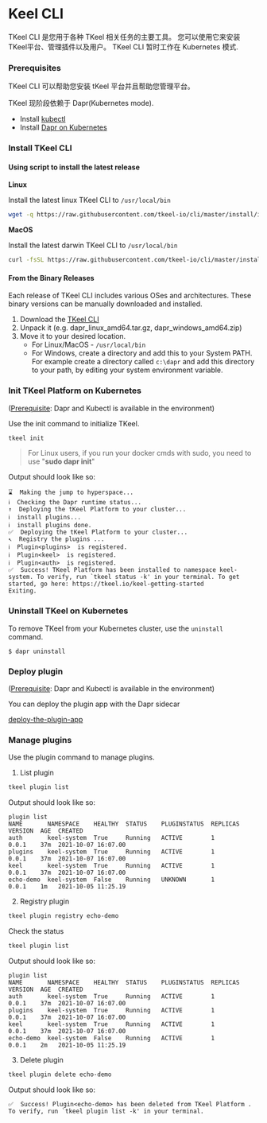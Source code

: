# Keel CLI

TKeel CLI 是您用于各种 TKeel 相关任务的主要工具。
您可以使用它来安装TKeel平台、管理插件以及用户。 TKeel CLI 暂时工作在 Kubernetes 模式.

### Prerequisites

TKeel CLI 可以帮助您安装 tKeel 平台并且帮助您管理平台。

TKeel 现阶段依赖于 Dapr(Kubernetes mode).

* Install [kubectl](https://kubernetes.io/docs/tasks/tools/install-kubectl/)
* Install [Dapr on Kubernetes](https://docs.dapr.io/operations/hosting/kubernetes/kubernetes-deploy/)

### Install TKeel CLI

#### Using script to install the latest release

**Linux**

Install the latest linux TKeel CLI to `/usr/local/bin`

```bash
wget -q https://raw.githubusercontent.com/tkeel-io/cli/master/install/install.sh -O - | /bin/bash
```

**MacOS**

Install the latest darwin TKeel CLI to `/usr/local/bin`

```bash
curl -fsSL https://raw.githubusercontent.com/tkeel-io/cli/master/install/install.sh | /bin/bash
```

#### From the Binary Releases

Each release of TKeel CLI includes various OSes and architectures. These binary versions can be manually downloaded and installed.

1. Download the [TKeel CLI](https://github.com/tkeel-io/cli/releases)
2. Unpack it (e.g. dapr_linux_amd64.tar.gz, dapr_windows_amd64.zip)
3. Move it to your desired location.
   * For Linux/MacOS - `/usr/local/bin`
   * For Windows, create a directory and add this to your System PATH. For example create a directory called `c:\dapr` and add this directory to your path, by editing your system environment variable.

### Init TKeel Platform on Kubernetes

([Prerequisite](#Prerequisites): Dapr and Kubectl is available in the environment)

Use the init command to initialize TKeel. 

```bash
tkeel init
```

> For Linux users, if you run your docker cmds with sudo, you need to use "**sudo dapr init**"

Output should look like so:

```
⌛  Making the jump to hyperspace...
ℹ️  Checking the Dapr runtime status...
↑  Deploying the tKeel Platform to your cluster... 
ℹ️  install plugins...                                                        
ℹ️  install plugins done.                                                                                                        
✅  Deploying the tKeel Platform to your cluster...
↖  Registry the plugins ... 
ℹ️  Plugin<plugins>  is registered.                                                                                          
ℹ️  Plugin<keel>  is registered.                                                                                                                        
ℹ️  Plugin<auth>  is registered.                                                                                                                        
✅  Success! TKeel Platform has been installed to namespace keel-system. To verify, run `tkeel status -k' in your terminal. To get started, go here: https://tkeel.io/keel-getting-started
Exiting.
```

### Uninstall TKeel on Kubernetes

To remove TKeel from your Kubernetes cluster, use the `uninstall` command.

```
$ dapr uninstall
```

### Deploy plugin

([Prerequisite](#Prerequisites): Dapr and Kubectl is available in the environment)

You can deploy the plugin app with the Dapr sidecar

[deploy-the-plugin-app](https://github.com/dapr/quickstarts/tree/v1.0.0/hello-kubernetes#step-3---deploy-the-nodejs-app-with-the-dapr-sidecar)


### Manage plugins

Use the plugin command to manage plugins.

1. List plugin

```bash
tkeel plugin list
```

Output should look like so:

```
plugin list              
NAME       NAMESPACE    HEALTHY  STATUS    PLUGINSTATUS  REPLICAS  VERSION  AGE  CREATED              
auth       keel-system  True     Running   ACTIVE        1         0.0.1    37m  2021-10-07 16:07.00  
plugins    keel-system  True     Running   ACTIVE        1         0.0.1    37m  2021-10-07 16:07.00  
keel       keel-system  True     Running   ACTIVE        1         0.0.1    37m  2021-10-07 16:07.00
echo-demo  keel-system  False    Running   UNKNOWN       1         0.0.1    1m   2021-10-05 11:25.19  
```


2. Registry plugin

```bash
tkeel plugin registry echo-demo
```

Check the status

```bash
tkeel plugin list
```

Output should look like so:

```
plugin list              
NAME       NAMESPACE    HEALTHY  STATUS    PLUGINSTATUS  REPLICAS  VERSION  AGE  CREATED              
auth       keel-system  True     Running   ACTIVE        1         0.0.1    37m  2021-10-07 16:07.00  
plugins    keel-system  True     Running   ACTIVE        1         0.0.1    37m  2021-10-07 16:07.00  
keel       keel-system  True     Running   ACTIVE        1         0.0.1    37m  2021-10-07 16:07.00
echo-demo  keel-system  False    Running   ACTIVE        1         0.0.1    2m   2021-10-05 11:25.19  
```


3. Delete plugin

```bash
tkeel plugin delete echo-demo
```

Output should look like so:

```
✅  Success! Plugin<echo-demo> has been deleted from TKeel Platform . To verify, run `tkeel plugin list -k' in your terminal.
```
